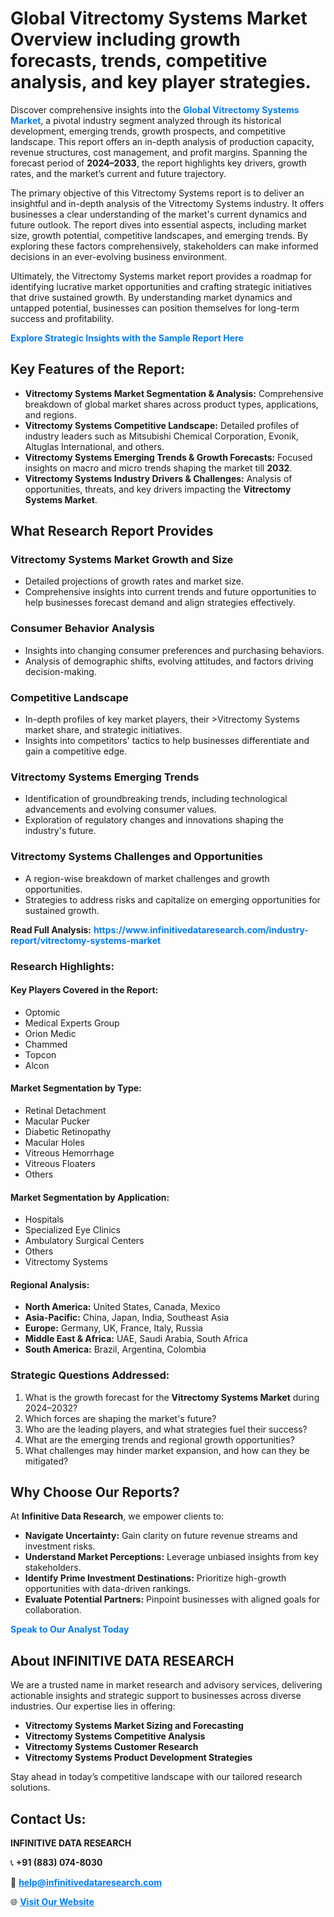 <h1>Global Vitrectomy Systems Market Overview including growth forecasts, trends, competitive analysis, and key player strategies.</h1>
<p>
Discover comprehensive insights into the 
<a href="https://www.infinitivedataresearch.com/industry-report/vitrectomy-systems-market" rel="dofollow" style="color: #007BFF; text-decoration: none;"><strong>Global Vitrectomy Systems Market</strong></a>, a pivotal industry segment analyzed through its historical development, emerging trends, growth prospects, and competitive landscape. This report offers an in-depth analysis of production capacity, revenue structures, cost management, and profit margins. Spanning the forecast period of <strong>2024–2033</strong>, the report highlights key drivers, growth rates, and the market’s current and future trajectory.
</p>
<p>
The primary objective of this Vitrectomy Systems report is to deliver an insightful and in-depth analysis of the Vitrectomy Systems industry. It offers businesses a clear understanding of the market's current dynamics and future outlook. The report dives into essential aspects, including market size, growth potential, competitive landscapes, and emerging trends. By exploring these factors comprehensively, stakeholders can make informed decisions in an ever-evolving business environment.
</p>
<p>
Ultimately, the Vitrectomy Systems market report provides a roadmap for identifying lucrative market opportunities and crafting strategic initiatives that drive sustained growth. By understanding market dynamics and untapped potential, businesses can position themselves for long-term success and profitability.
</p>
<p>
<a href="https://www.infinitivedataresearch.com/request-sample/reportId=112567" style="color: #007BFF; text-decoration: none;"><strong>Explore Strategic Insights with the Sample Report Here</strong></a>
</p>

<h2>Key Features of the Report:</h2>
<ul>
<li><strong>Vitrectomy Systems Market Segmentation & Analysis:</strong> Comprehensive breakdown of global market shares across product types, applications, and regions.</li>
<li><strong>Vitrectomy Systems Competitive Landscape:</strong> Detailed profiles of industry leaders such as Mitsubishi Chemical Corporation, Evonik, Altuglas International, and others.</li>
<li><strong>Vitrectomy Systems Emerging Trends & Growth Forecasts:</strong> Focused insights on macro and micro trends shaping the market till <strong>2032</strong>.</li>
<li><strong>Vitrectomy Systems Industry Drivers & Challenges:</strong> Analysis of opportunities, threats, and key drivers impacting the <strong>Vitrectomy Systems Market</strong>.</li>
</ul>

<h2>What Research Report Provides</h2>
<h3>Vitrectomy Systems Market Growth and Size</h3>
<ul>
<li>Detailed projections of growth rates and market size.</li>
<li>Comprehensive insights into current trends and future opportunities to help businesses forecast demand and align strategies effectively.</li>
</ul>

<h3>Consumer Behavior Analysis</h3>
<ul>
<li>Insights into changing consumer preferences and purchasing behaviors.</li>
<li>Analysis of demographic shifts, evolving attitudes, and factors driving decision-making.</li>
</ul>

<h3>Competitive Landscape</h3>
<ul>
<li>In-depth profiles of key market players, their >Vitrectomy Systems market share, and strategic initiatives.</li>
<li>Insights into competitors' tactics to help businesses differentiate and gain a competitive edge.</li>
</ul>

<h3>Vitrectomy Systems Emerging Trends</h3>
<ul>
<li>Identification of groundbreaking trends, including technological advancements and evolving consumer values.</li>
<li>Exploration of regulatory changes and innovations shaping the industry's future.</li>
</ul>

<h3>Vitrectomy Systems Challenges and Opportunities</h3>
<ul>
<li>A region-wise breakdown of market challenges and growth opportunities.</li>
<li>Strategies to address risks and capitalize on emerging opportunities for sustained growth.</li>
</ul>
<p><strong>Read Full Analysis:</strong> <a href="https://www.infinitivedataresearch.com/industry-report/vitrectomy-systems-market" rel="dofollow" style="color: #007BFF; text-decoration: none;"><strong>https://www.infinitivedataresearch.com/industry-report/vitrectomy-systems-market</strong></a></p>
<h3>Research Highlights:</h3>
<h4>Key Players Covered in the Report:</h4>
<ul><li>Optomic</li><li>Medical Experts Group</li><li>Orion Medic</li><li>Chammed</li><li>Topcon</li><li>Alcon</li></ul>
<h4>Market Segmentation by Type:</h4>
<ul><li>Retinal Detachment</li><li>Macular Pucker</li><li>Diabetic Retinopathy</li><li>Macular Holes</li><li>Vitreous Hemorrhage</li><li>Vitreous Floaters</li><li>Others</li></ul>
<h4>Market Segmentation by Application:</h4>
<ul><li>Hospitals</li><li>Specialized Eye Clinics</li><li>Ambulatory Surgical Centers</li><li>Others</li><li>Vitrectomy Systems</li></ul>

<h4>Regional Analysis:</h4>
<ul>
<li><strong>North America:</strong> United States, Canada, Mexico</li>
<li><strong>Asia-Pacific:</strong> China, Japan, India, Southeast Asia</li>
<li><strong>Europe:</strong> Germany, UK, France, Italy, Russia</li>
<li><strong>Middle East & Africa:</strong> UAE, Saudi Arabia, South Africa</li>
<li><strong>South America:</strong> Brazil, Argentina, Colombia</li>
</ul>

<h3>Strategic Questions Addressed:</h3>
<ol>
<li>What is the growth forecast for the <strong>Vitrectomy Systems Market</strong> during 2024–2032?</li>
<li>Which forces are shaping the market's future?</li>
<li>Who are the leading players, and what strategies fuel their success?</li>
<li>What are the emerging trends and regional growth opportunities?</li>
<li>What challenges may hinder market expansion, and how can they be mitigated?</li>
</ol>

<h2>Why Choose Our Reports?</h2>
<p>At <strong>Infinitive Data Research</strong>, we empower clients to:</p>
<ul>
<li><strong>Navigate Uncertainty:</strong> Gain clarity on future revenue streams and investment risks.</li>
<li><strong>Understand Market Perceptions:</strong> Leverage unbiased insights from key stakeholders.</li>
<li><strong>Identify Prime Investment Destinations:</strong> Prioritize high-growth opportunities with data-driven rankings.</li>
<li><strong>Evaluate Potential Partners:</strong> Pinpoint businesses with aligned goals for collaboration.</li>
</ul>
<p><a href="https://www.infinitivedataresearch.com/industry-report/vitrectomy-systems-market" rel="dofollow" style="color: #007BFF; text-decoration: none;"><strong>Speak to Our Analyst Today</strong></a></p>

<h2>About INFINITIVE DATA RESEARCH</h2>
<p>We are a trusted name in market research and advisory services, delivering actionable insights and strategic support to businesses across diverse industries. Our expertise lies in offering:</p>
<ul>
<li><strong>Vitrectomy Systems Market Sizing and Forecasting</strong></li>
<li><strong>Vitrectomy Systems Competitive Analysis</strong></li>
<li><strong>Vitrectomy Systems Customer Research</strong></li>
<li><strong>Vitrectomy Systems Product Development Strategies</strong></li>
</ul>
<p>Stay ahead in today’s competitive landscape with our tailored research solutions.</p>

<h2>Contact Us:</h2>
<p><strong>INFINITIVE DATA RESEARCH</strong></p>
<p>📞 <strong>+91 (883) 074-8030</strong></p>
<p>📧 <strong><a href="mailto:help@infinitivedataresearch.com" style="color: #007BFF;">help@infinitivedataresearch.com</a></strong></p>
<p>🌐 <strong><a href="https://www.infinitivedataresearch.com" rel="dofollow" style="color: #007BFF;">Visit Our Website</a></strong></p>